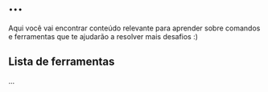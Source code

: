# ...

Aqui você vai encontrar conteúdo relevante para aprender sobre comandos e ferramentas que te ajudarão a resolver mais desafios :)

## Lista de ferramentas

...